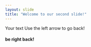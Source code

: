 ```yaml
---
layout: slide
title: "Welcome to our second slide!"
---
```

Your text
Use the left arrow to go back!

#### be right back!
